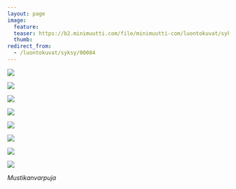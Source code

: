 ```yaml
---
layout: page
image:
  feature:
  teaser: https://b2.minimuutti.com/file/minimuutti-com/luontokuvat/syksy/3/DS37303-245px.jpg
  thumb:
redirect_from:
  - /luontokuvat/syksy/00084
---
```


![](https://b2.minimuutti.com/file/minimuutti-com/luontokuvat/syksy/3/DS37318-800px.jpg)

![](https://b2.minimuutti.com/file/minimuutti-com/luontokuvat/syksy/3/DS37324-800px.jpg)

![](https://b2.minimuutti.com/file/minimuutti-com/luontokuvat/syksy/3/DS37326-800px.jpg)

![](https://b2.minimuutti.com/file/minimuutti-com/luontokuvat/syksy/3/DS37330-800px.jpg)

![](https://b2.minimuutti.com/file/minimuutti-com/luontokuvat/syksy/3/DS37336-800px.jpg)

![](https://b2.minimuutti.com/file/minimuutti-com/luontokuvat/syksy/3/DS37338-800px.jpg)

![](https://b2.minimuutti.com/file/minimuutti-com/luontokuvat/syksy/3/DS37315-800px.jpg)

![](https://b2.minimuutti.com/file/minimuutti-com/luontokuvat/syksy/3/DS37303-800px.jpg)

*Mustikanvarpuja*
